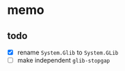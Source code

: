 memo
====

todo
----

* [x] rename `System.Glib` to `System.GLib`
* [ ] make independent `glib-stopgap`
